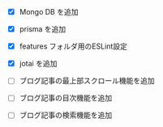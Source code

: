 - [x] Mongo DB を追加
- [x] prisma を追加
- [x] features フォルダ用のESLint設定
- [x] jotai を追加

- [ ] ブログ記事の最上部スクロール機能を追加
- [ ] ブログ記事の目次機能を追加
- [ ] ブログ記事の検索機能を追加